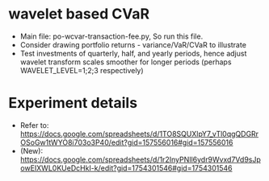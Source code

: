 # wavelet based CVaR

- Main file: po-wcvar-transaction-fee.py, So run this file.
- Consider drawing portfolio returns - variance/VaR/CVaR to illustrate
- Test investments of quarterly, half, and yearly periods, hence adjust wavelet transform scales smoother for longer periods (perhaps WAVELET_LEVEL=1;2;3 respectively)

# Experiment details
- Refer to: https://docs.google.com/spreadsheets/d/1TO8SQUXlpY7_vTl0qgQDGRrOSoGw1tWYO8i703o3P40/edit?gid=157556016#gid=157556016
- (New): https://docs.google.com/spreadsheets/d/1r2InyPNIl6ydr9Wvxd7Vd9sJpowEIXWL0KUeDcHkI-k/edit?gid=1754301546#gid=1754301546